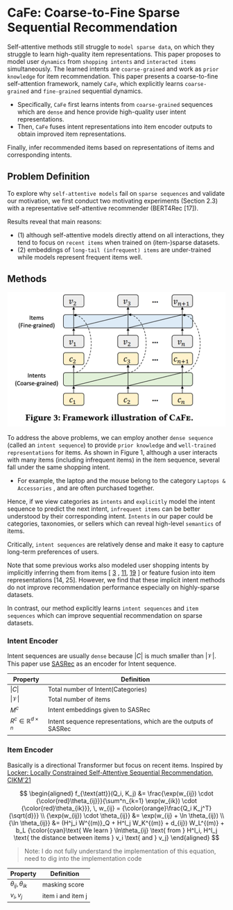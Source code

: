 # CaFe: Coarse-to-Fine Sparse Sequential Recommendation
Self-attentive methods still struggle to `model sparse data`, on which they struggle to learn high-quality item representations. 
This paper proposes to model user `dynamics` from `shopping intents` and `interacted items` simultaneously. The learned intents are `coarse-grained` and work as `prior knowledge` for item recommendation. 
This paper presents a coarse-to-fine self-attention framework, namely `CaFe`, which explicitly learns `coarse-grained` and `fine-grained` sequential dynamics. 
- Specifically, `CaFe` first learns intents from `coarse-grained` sequences which are `dense` and hence provide high-quality user intent representations. 
- Then, `CaFe` fuses intent representations into item encoder outputs to obtain improved item representations. 

Finally, infer recommended items based on representations of items and corresponding intents.

## Problem Definition
To explore why `self-attentive models` fail on `sparse sequences` and validate our motivation, we first conduct two motivating experiments (Section 2.3) with a representative self-attentive recommender (BERT4Rec [17]). 

Results reveal that main reasons: 
- (1) although self-attentive models directly attend on all interactions, they
tend to focus on `recent items` when trained on (item-)sparse datasets.
- (2) embeddings of `long-tail (infrequent) items` are under-trained
while models represent frequent items well.


## Methods
![](./assets/framework.png)

To address the above problems, we can employ another `dense sequence` (called an `intent sequence`) to provide `prior knowledge` and `well-trained representations` for items. 
As shown in Figure 1, although a user interacts with many items (including infrequent
items) in the item sequence, several fall under the same shopping intent. 
- For example, the laptop and the mouse belong to the category `Laptops & Accessories` , and are often purchased together.

Hence, if we view categories as `intents` and `explicitly` model the intent sequence to predict the next intent, `infrequent items` can be better understood by their corresponding intent.  `Intents` in our paper could be categories, taxonomies, or sellers which can reveal high-level `semantics` of items. 

Critically, `intent sequences` are relatively dense and make it easy to capture long-term preferences of users. 

Note that some previous works also modeled user shopping intents by implicitly inferring them from items [ [3](https://arxiv.org/pdf/1908.10171.pdf) , [11](), [19](https://cseweb.ucsd.edu/~jmcauley/pdfs/www20.pdf) ] or feature fusion into item representations [14, 25].  However, we find that these implicit intent methods do not improve recommendation performance especially on highly-sparse datasets. 

In contrast, our method explicitly learns `intent sequences` and `item sequences` which can improve sequential recommendation on sparse datasets.

### Intent Encoder
Intent sequences are usually `dense` because $|C|$ is much smaller than $|\mathcal{V}|$. This paper use [SASRec](../SASRec/) as an encoder for Intent sequence.

| Property | Definition |
|-|-|
| $\|C\|$ | Total number of Intent(Categories) |
| $\|\mathcal{V}\|$ | Total number of items |
| $M^c$ | Intent embeddings given to SASRec |
| $R^c \in \mathbb{R}^{d \times n}$ | Intent sequence representations, which are the outputs of SASRec  |

### Item Encoder
Basically is a directional Transformer but focus on recent items. Inspired by [Locker: Locally Constrained Self-Attentive Sequential Recommendation, CIKM'21](https://cseweb.ucsd.edu/~jmcauley/pdfs/cikm21.pdf)

$$
\begin{aligned}
f_{\text{att}}(Q_i, K_j) &= \frac{\exp(w_{ij}) \cdot {\color{red}\theta_{ij}}}{\sum^n_{k=1} \exp(w_{ik}) \cdot {\color{red}\theta_{ik}}}, \, w_{ij} = {\color{orange}\frac{Q_i K_j^T}{\sqrt{d}}} \\
{\exp(w_{ij}) \cdot \theta_{ij}} &= \exp(w_{ij} + \ln \theta_{ij}) \\
{\ln \theta_{ij}} &= (H^j_i W^{(m)}_Q + H^l_j W_K^{(m)} + d_{ij}) W_L^{(m)} + b_L {\color{cyan}\text{  We learn } \ln\theta_{ij} \text{ from } H^l_i, H^l_j \text{ the distance between items } v_i \text{ and } v_j}
\end{aligned}
$$

> Note: I do not fully understand the implementation of this equation, need to dig into the implementation code

| Property | Definition |
|-|-|
| $\theta_{ij}, \theta_{ik}$ | masking score |
| $v_i, v_j$ | item i and item j |


